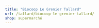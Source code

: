 ```yaml
---
title: "Biocoop Le Grenier Tallard"
url: /tallard/biocoop-le-grenier-tallard/
shop: supermarché
---
```

